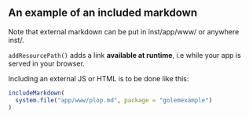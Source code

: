 ## An example of an included markdown 

Note that external markdown can be put in inst/app/www/ or anywhere inst/. 

`addResourcePath()` adds a link __available at runtime__, i.e while your app is served in your browser. 

Including an external JS or HTML is to be done like this: 

``` r 
includeMarkdown(
  system.file("app/www/plop.md", package = "golemexample")
)
```